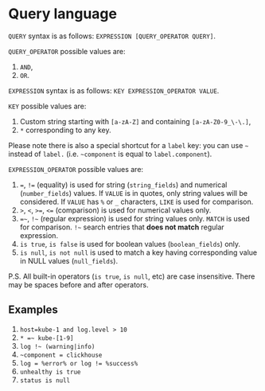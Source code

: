 # Query language

`QUERY` syntax is as follows: `EXPRESSION [QUERY_OPERATOR QUERY]`.

`QUERY_OPERATOR` possible values are:
1. `AND`,
2. `OR`.

`EXPRESSION` syntax is as follows: `KEY EXPRESSION_OPERATOR VALUE`.

`KEY` possible values are:
1. Custom string starting with `[a-zA-Z]` and containing `[a-zA-Z0-9_\-\.]`,
2. `*` corresponding to any key.

Please note there is also a special shortcut for a `label` key: you can use `~` instead of `label.` (i.e. `~component` is equal to `label.component`).

`EXPRESSION_OPERATOR` possible values are:
1. `=`, `!=` (equality) is used for string (`string_fields`) and numerical (`number_fields`) values. If `VALUE` is in quotes, only string values will be considered. If `VALUE` has `%` or `_` characters, `LIKE` is used for comparison.
2. `>`, `<`, `>=`, `<=` (comparison) is used for numerical values only.
3. `=~`, `!~` (regular expression) is used for string values only. `MATCH` is used for comparison. `!~` search entries that **does not match** regular expression.
4. `is true`, `is false` is used for boolean values (`boolean_fields`) only.
5. `is null`, `is not null` is used to match a key having corresponding value in NULL values (`null_fields`).

P.S. All built-in operators (`is true`, `is null`, etc) are case insensitive. There may be spaces before and after operators.

## Examples
1.  `host=kube-1 and log.level > 10`
1.  `* =~ kube-[1-9]`
1.  `log !~ (warning|info)`
1.  `~component = clickhouse`
1.  `log = %error% or log != %success%`
1.  `unhealthy is true`
1.  `status is null`
